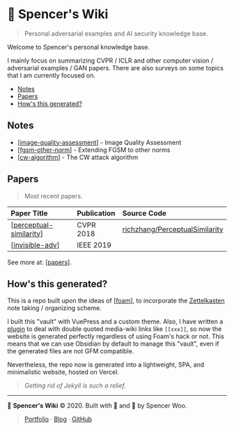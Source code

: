 # 🔬 Spencer's Wiki

> Personal adversarial examples and AI security knowledge base.

Welcome to Spencer's personal knowledge base.

I mainly focus on summarizing CVPR / ICLR and other computer vision / adversarial examples / GAN papers. There are also surveys on some topics that I am currently focused on.

- [Notes](#notes)
- [Papers](#papers)
- [How's this generated?](#hows-this-generated)

## Notes

- [[image-quality-assessment]] - Image Quality Assessment
- [[fgsm-other-norm]] - Extending FGSM to other norms
- [[cw-algorithm]] - The CW attack algorithm

## Papers

> Most recent papers.

| Paper Title               | Publication | Source Code                                                                         |
| :------------------------ | :---------- | :---------------------------------------------------------------------------------- |
| [[perceptual-similarity]] | CVPR 2018   | [richzhang/PerceptualSimilarity](https://github.com/richzhang/PerceptualSimilarity) |
| [[invisible-adv]]         | IEEE 2019   |                                                                                     |

See more at: [[papers]].

## How's this generated?

This is a repo built upon the ideas of [[foam]], to incorporate the [Zettelkasten](https://zettelkasten.de/posts/overview/) note taking / organizing scheme.

I built this "vault" with VuePress and a custom theme. Also, I have written a [plugin](https://www.npmjs.com/package/vuepress-markdown-it-wikilink) to deal with double quoted media-wiki links like `[[xxx]]`, so now the website is generated perfectly regardless of using Foam's hack or not. This means that we can use Obsidian by default to manage this "vault", even if the generated files are not GFM compatible.

Nevertheless, the repo now is generated into a lightweight, SPA, and minimalistic website, hosted on Vercel.

> _Getting rid of Jekyll is such a relief._

---

🔬 **Spencer's Wiki** © 2020. Built with 💙 and 🌟 by Spencer Woo.

> [Portfolio](https://spencerwoo.com/) · [Blog](https://blog.spencerwoo.com/) · [GitHub](https://github.com/spencerwooo)

[//begin]: # 'Autogenerated link references for markdown compatibility'
[image-quality-assessment]: image-quality-assessment.md 'Image Quality Assessment'
[fgsm-other-norm]: fgsm-other-norm.md 'Extending FGSM to other norms'
[cw-algorithm]: cw-algorithm.md 'The CW attack algorithm'
[perceptual-similarity]: perceptual-similarity.md 'Perceptual Similarity'
[invisible-adv]: invisible-adv.md 'Invisible Adversarial Attack'
[papers]: papers.md 'Papers'
[foam]: foam.md 'Foam'
[//end]: # 'Autogenerated link references'
